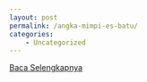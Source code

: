```yaml
---
layout: post
permalink: /angka-mimpi-es-batu/
categories:
    - Uncategorized
---
```


[Baca Selengkapnya](/03)